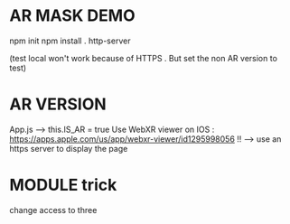 # AR MASK DEMO

npm init
npm install .
http-server

(test local won't work because of HTTPS . But set the non AR version to test)

# AR VERSION

App.js --> this.IS_AR = true
Use WebXR viewer on IOS : https://apps.apple.com/us/app/webxr-viewer/id1295998056
!! --> use an https server to display the page

# MODULE trick

change access to three
